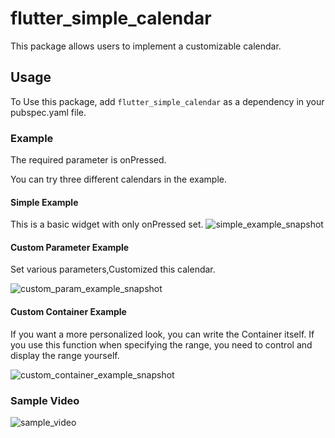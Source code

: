 # flutter_simple_calendar

This package allows users to implement a customizable calendar.

## Usage
To Use this package, add ```flutter_simple_calendar``` as a dependency in your pubspec.yaml file.

### Example
The required parameter is onPressed.

You can try three different calendars in the example.

#### Simple Example
This is a basic widget with only onPressed set.
![simple_example_snapshot](https://github.com/openusen/flutter_simple_calendar/tree/master/example/sample_image/simple_example_snapshot.png)

#### Custom Parameter Example
Set various parameters,Customized this calendar.

![custom_param_example_snapshot](https://github.com/openusen/flutter_simple_calendar/tree/master/example/sample_image/custom_example_snapshot.png)

#### Custom Container Example
If you want a more personalized look, you can write the Container itself.
If you use this function when specifying the range, you need to control and display the range yourself.

![custom_container_example_snapshot](https://github.com/openusen/flutter_simple_calendar/tree/master/example/sample_image/custom_container_snapshot.png)


### Sample Video
![sample_video](https://github.com/openusen/flutter_simple_calendar/tree/master/example/sample_video/sample_video.gif)
